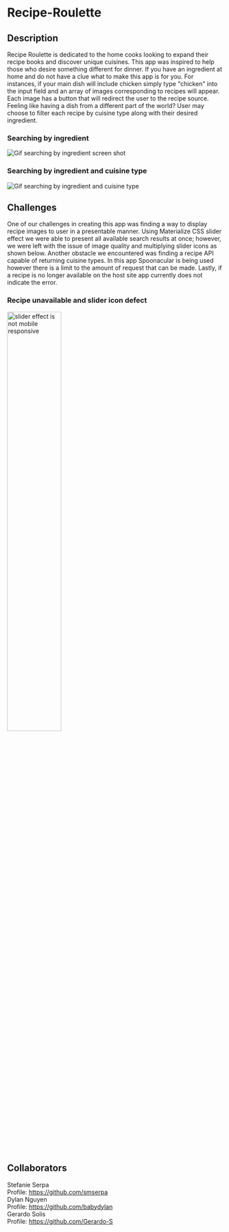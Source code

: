 # Recipe-Roulette

## Description 
Recipe Roulette is dedicated to the home cooks looking to expand their recipe books and discover unique cuisines. This app was inspired to help those who desire something different for dinner. If you have an ingredient at home and do not have a clue what to make this app is for you. For instances, if your main dish will include chicken simply type "chicken" into the input field and an array of images corresponding to recipes will appear. Each image has a button that will redirect the user to the recipe source. Feeling like having a dish from a different part of the world? User may choose to filter each recipe by cuisine type along with their desired ingredient. 

### Searching by ingredient 
<img src=Assets\Search-by-ingredient.gif alt="Gif searching by ingredient screen shot">

### Searching by ingredient and cuisine type
<img src="Assets\Ingredient-cuisine-type.gif" alt="Gif searching by ingredient and cuisine type">

## Challenges 
One of our challenges in creating this app was finding a way to display recipe images to user in a presentable manner. Using Materialize CSS slider effect we were able to present all available search results at once; however, we were left with the issue of image quality and multiplying slider icons as shown below. Another obstacle we encountered was finding a recipe API capable of returning cuisine types. In this app Spoonacular is being used however there is a limit to the amount of request that can be made. Lastly, if a recipe is no longer available on the host site app currently does not indicate the error. 

### Recipe unavailable and slider icon defect
<img src="Assets\Issue-slider-icons.PNG" style= "width:50%" alt="slider effect is not mobile responsive">

## Collaborators 
Stefanie Serpa<bR>
Profile: <a href="https://github.com/smserpa">https://github.com/smserpa<br>
Dylan Nguyen<br>
Profile: <a href="https://github.com/babydylan">https://github.com/babydylan<br>
Gerardo Solis<br>
Profile: <a href="https://github.com/Gerardo-S">https://github.com/Gerardo-S<br>



